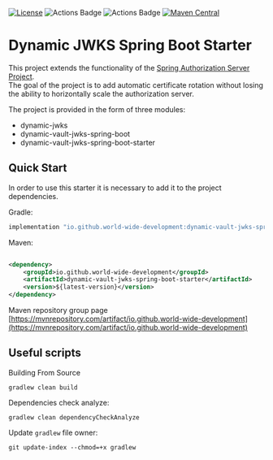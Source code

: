 [![License](https://img.shields.io/github/license/world-wide-development/dynamic-jwks-spring-boot-starter)](https://github.com/world-wide-development/dynamic-jwks-spring-boot-starter/blob/release/0.0.x/LICENSE)
![Actions Badge](https://github.com/world-wide-development/dynamic-jwks-spring-boot-starter/actions/workflows/git-hub-action-ci.yml/badge.svg)
![Actions Badge](https://github.com/world-wide-development/dynamic-jwks-spring-boot-starter/actions/workflows/git-hub-action-release-ci-cd.yml/badge.svg)
[![Maven Central](https://img.shields.io/maven-central/v/io.github.world-wide-development/dynamic-jwks)](https://mvnrepository.com/artifact/io.github.world-wide-development)

# Dynamic JWKS Spring Boot Starter

This project extends the functionality of
the [Spring Authorization Server Project](https://github.com/spring-projects/spring-authorization-server).  
The goal of the project is to add automatic certificate rotation without losing the ability to horizontally scale the
authorization server.

The project is provided in the form of three modules:

- dynamic-jwks
- dynamic-vault-jwks-spring-boot
- dynamic-vault-jwks-spring-boot-starter

## Quick Start

In order to use this starter it is necessary to add it to the project dependencies.

Gradle:

```groovy
implementation "io.github.world-wide-development:dynamic-vault-jwks-spring-boot-starter:${latestVersion}"
```

Maven:

```xml

<dependency>
    <groupId>io.github.world-wide-development</groupId>
    <artifactId>dynamic-vault-jwks-spring-boot-starter</artifactId>
    <version>${latest-version}</version>
</dependency>
```

Maven repository group
page [https://mvnrepository.com/artifact/io.github.world-wide-development](https://mvnrepository.com/artifact/io.github.world-wide-development)

## Useful scripts

Building From Source

```shell
gradlew clean build
```

Dependencies check analyze:

```shell
gradlew clean dependencyCheckAnalyze
```

Update `gradlew` file owner:

```shell
git update-index --chmod=+x gradlew
```
